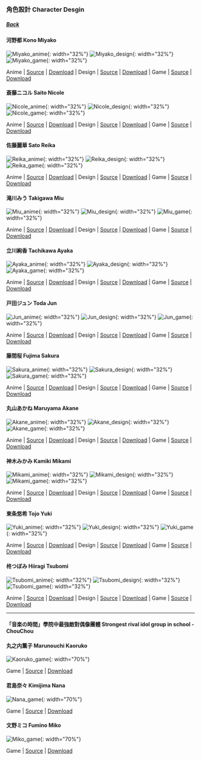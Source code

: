 ### 角色設計 Character Desgin
##### [Back](../../readme.md)

#### 河野都 Kono Miyako
![Miyako_anime](../../Album/Character%20Design/Anime/Miyako_anime.PNG){: width="32%"}
![Miyako_design](../../Album/Character%20Design/Original%20Design/Miyako_design.PNG){: width="32%"}
![Miyako_game](../../Album/Character%20Design/音楽の時間/Miyako_game.PNG){: width="32%"}

 Anime | [Source](http://www.nanabunnonijyuuni.com/assets/img/chara/01_miyako/img_chara_anime.png) | [Download](https://github.com/LYHPandaKing/227PhotoBackup/raw/master/Album/Character%20Design/Anime/Miyako_anime.PNG) | Design | [Source](http://www.nanabunnonijyuuni.com/assets/img/chara/01_miyako/img_chara_design.png) | [Download](https://github.com/LYHPandaKing/227PhotoBackup/raw/master/Album/Character%20Design/Original%20Design/Miyako_design.PNG) | Game | [Source](https://227-game.com/assets/img/character/characters/miyako/ph.png) | [Download](https://github.com/LYHPandaKing/227PhotoBackup/raw/master/Album/Character%20Design/音楽の時間/Miyako_game.PNG) 
 
#### 斎藤ニコル Saito Nicole
![Nicole_anime](../../Album/Character%20Design/Anime/Nicole_anime.PNG){: width="32%"}
![Nicole_design](../../Album/Character%20Design/Original%20Design/Nicole_design.PNG){: width="32%"}
![Nicole_game](../../Album/Character%20Design/音楽の時間/Nicole_game.PNG){: width="32%"}

 Anime | [Source](http://www.nanabunnonijyuuni.com/assets/img/chara/02_nicole/img_chara_anime.png) | [Download](https://github.com/LYHPandaKing/227PhotoBackup/raw/master/Album/Character%20Design/Anime/Nicole_anime.PNG) | Design | [Source](http://www.nanabunnonijyuuni.com/assets/img/chara/02_nicole/img_chara_design.png) | [Download](https://github.com/LYHPandaKing/227PhotoBackup/raw/master/Album/Character%20Design/Original%20Design/Nicole_design.PNG) | Game | [Source](https://227-game.com/assets/img/character/characters/nicole/ph.png) | [Download](https://github.com/LYHPandaKing/227PhotoBackup/raw/master/Album/Character%20Design/音楽の時間/Nicole_game.PNG)
 
#### 佐藤麗華 Sato Reika
![Reika_anime](../../Album/Character%20Design/Anime/Reika_anime.PNG){: width="32%"}
![Reika_design](../../Album/Character%20Design/Original%20Design/Reika_design.PNG){: width="32%"}
![Reika_game](../../Album/Character%20Design/音楽の時間/Reika_game.PNG){: width="32%"}

 Anime | [Source](http://www.nanabunnonijyuuni.com/assets/img/chara/03_reika/img_chara_anime.png) | [Download](https://github.com/LYHPandaKing/227PhotoBackup/raw/master/Album/Character%20Design/Anime/Reika_anime.PNG) | Design | [Source](http://www.nanabunnonijyuuni.com/assets/img/chara/03_reika/img_chara_design.png) | [Download](https://github.com/LYHPandaKing/227PhotoBackup/raw/master/Album/Character%20Design/Original%20Design/Reika_design.PNG) | Game | [Source](https://227-game.com/assets/img/character/characters/reika/ph.png) | [Download](https://github.com/LYHPandaKing/227PhotoBackup/raw/master/Album/Character%20Design/音楽の時間/Reika_game.PNG)
 
#### 滝川みう Takigawa Miu
![Miu_anime](../../Album/Character%20Design/Anime/Miu_anime.PNG){: width="32%"}
![Miu_design](../../Album/Character%20Design/Original%20Design/Miu_design.PNG){: width="32%"}
![Miu_game](../../Album/Character%20Design/音楽の時間/Miu_game.PNG){: width="32%"}

 Anime | [Source](http://www.nanabunnonijyuuni.com/assets/img/chara/05_miu/img_chara_anime.png) | [Download](https://github.com/LYHPandaKing/227PhotoBackup/raw/master/Album/Character%20Design/Anime/Miu_anime.PNG) | Design | [Source](http://www.nanabunnonijyuuni.com/assets/img/chara/05_miu/img_chara_design.png) | [Download](https://github.com/LYHPandaKing/227PhotoBackup/raw/master/Album/Character%20Design/Original%20Design/Miu_design.PNG) | Game | [Source](https://227-game.com/assets/img/character/characters/miu/ph.png) | [Download](https://github.com/LYHPandaKing/227PhotoBackup/raw/master/Album/Character%20Design/音楽の時間/Miu_game.PNG)
 
#### 立川絢香 Tachikawa Ayaka
![Ayaka_anime](../../Album/Character%20Design/Anime/Ayaka_anime.PNG){: width="32%"}
![Ayaka_design](../../Album/Character%20Design/Original%20Design/Ayaka_design.PNG){: width="32%"}
![Ayaka_game](../../Album/Character%20Design/音楽の時間/Ayaka_game.PNG){: width="32%"}

 Anime | [Source](http://www.nanabunnonijyuuni.com/assets/img/chara/04_ayaka/img_chara_anime.png) | [Download](https://github.com/LYHPandaKing/227PhotoBackup/raw/master/Album/Character%20Design/Anime/Ayaka_anime.PNG) | Design | [Source](http://www.nanabunnonijyuuni.com/assets/img/chara/04_ayaka/img_chara_design.png) | [Download](https://github.com/LYHPandaKing/227PhotoBackup/raw/master/Album/Character%20Design/Original%20Design/Ayaka_design.PNG) | Game | [Source](https://227-game.com/assets/img/character/characters/ayaka/ph.png) | [Download](https://github.com/LYHPandaKing/227PhotoBackup/raw/master/Album/Character%20Design/音楽の時間/Ayaka_game.PNG)
 
#### 戸田ジュン Toda Jun
![Jun_anime](../../Album/Character%20Design/Anime/Jun_anime.PNG){: width="32%"}
![Jun_design](../../Album/Character%20Design/Original%20Design/Jun_design.PNG){: width="32%"}
![Jun_game](../../Album/Character%20Design/音楽の時間/Jun_game.PNG){: width="32%"}

 Anime | [Source](http://www.nanabunnonijyuuni.com/assets/img/chara/06_jun/img_chara_anime.png) | [Download](https://github.com/LYHPandaKing/227PhotoBackup/raw/master/Album/Character%20Design/Anime/Jun_anime.PNG) | Design | [Source](http://www.nanabunnonijyuuni.com/assets/img/chara/06_jun/img_chara_design.png) | [Download](https://github.com/LYHPandaKing/227PhotoBackup/raw/master/Album/Character%20Design/Original%20Design/Jun_design.PNG) | Game | [Source](https://227-game.com/assets/img/character/characters/jun/ph.png) | [Download](https://github.com/LYHPandaKing/227PhotoBackup/raw/master/Album/Character%20Design/音楽の時間/Jun_game.PNG)
 
#### 藤間桜 Fujima Sakura
![Sakura_anime](../../Album/Character%20Design/Anime/Sakura_anime.PNG){: width="32%"}
![Sakura_design](../../Album/Character%20Design/Original%20Design/Sakura_design.PNG){: width="32%"}
![Sakura_game](../../Album/Character%20Design/音楽の時間/Sakura_game.PNG){: width="32%"}

 Anime | [Source](http://www.nanabunnonijyuuni.com/assets/img/chara/07_sakura/img_chara_anime.png) | [Download](https://github.com/LYHPandaKing/227PhotoBackup/raw/master/Album/Character%20Design/Anime/Sakura_anime.PNG) | Design | [Source](http://www.nanabunnonijyuuni.com/assets/img/chara/07_sakura/img_chara_design.png) | [Download](https://github.com/LYHPandaKing/227PhotoBackup/raw/master/Album/Character%20Design/Original%20Design/Sakura_design.PNG) | Game | [Source](https://227-game.com/assets/img/character/characters/sakura/ph.png) | [Download](https://github.com/LYHPandaKing/227PhotoBackup/raw/master/Album/Character%20Design/音楽の時間/Sakura_game.PNG)
 
#### 丸山あかね Maruyama Akane
![Akane_anime](../../Album/Character%20Design/Anime/Akane_anime.PNG){: width="32%"}
![Akane_design](../../Album/Character%20Design/Original%20Design/Akane_design.PNG){: width="32%"}
![Akane_game](../../Album/Character%20Design/音楽の時間/Akane_game.PNG){: width="32%"}

 Anime | [Source](http://www.nanabunnonijyuuni.com/assets/img/chara/08_akane/img_chara_anime.png) | [Download](https://github.com/LYHPandaKing/227PhotoBackup/raw/master/Album/Character%20Design/Anime/Akane_anime.PNG) | Design | [Source](http://www.nanabunnonijyuuni.com/assets/img/chara/08_akane/img_chara_design.png) | [Download](https://github.com/LYHPandaKing/227PhotoBackup/raw/master/Album/Character%20Design/Original%20Design/Akane_design.PNG) | Game | [Source](https://227-game.com/assets/img/character/characters/akane/ph.png) | [Download](https://github.com/LYHPandaKing/227PhotoBackup/raw/master/Album/Character%20Design/音楽の時間/Akane_game.PNG)

#### 神木みかみ Kamiki Mikami
![Mikami_anime](../../Album/Character%20Design/Anime/Mikami_anime.PNG){: width="32%"}
![Mikami_design](../../Album/Character%20Design/Original%20Design/Mikami_design.PNG){: width="32%"}
![Mikami_game](../../Album/Character%20Design/音楽の時間/Mikami_game.PNG){: width="32%"}

 Anime | [Source](http://www.nanabunnonijyuuni.com/assets/img/chara/09_mikami/img_chara_anime.png) | [Download](https://github.com/LYHPandaKing/227PhotoBackup/raw/master/Album/Character%20Design/Anime/Mikami_anime.PNG) | Design | [Source](http://www.nanabunnonijyuuni.com/assets/img/chara/09_mikami/img_chara_design.png) | [Download](https://github.com/LYHPandaKing/227PhotoBackup/raw/master/Album/Character%20Design/Original%20Design/Mikami_design.PNG) | Game | [Source](https://227-game.com/assets/img/character/characters/mikami/ph.png) | [Download](https://github.com/LYHPandaKing/227PhotoBackup/raw/master/Album/Character%20Design/音楽の時間/Mikami_game.PNG)

#### 東条悠希 Tojo Yuki
![Yuki_anime](../../Album/Character%20Design/Anime/Yuki_anime.PNG){: width="32%"}
![Yuki_design](../../Album/Character%20Design/Original%20Design/Yuki_design.PNG){: width="32%"}
![Yuki_game](../../Album/Character%20Design/音楽の時間/Yuki_game.PNG){: width="32%"}

 Anime | [Source](http://www.nanabunnonijyuuni.com/assets/img/chara/10_yuki/img_chara_anime.png) | [Download](https://github.com/LYHPandaKing/227PhotoBackup/raw/master/Album/Character%20Design/Anime/Yuki_anime.PNG) | Design | [Source](http://www.nanabunnonijyuuni.com/assets/img/chara/10_yuki/img_chara_design.png) | [Download](https://github.com/LYHPandaKing/227PhotoBackup/raw/master/Album/Character%20Design/Original%20Design/Yuki_design.PNG) | Game | [Source](https://227-game.com/assets/img/character/characters/yuki/ph.png) | [Download](https://github.com/LYHPandaKing/227PhotoBackup/raw/master/Album/Character%20Design/音楽の時間/Yuki_game.PNG)
 
#### 柊つぼみ Hiiragi Tsubomi
![Tsubomi_anime](../../Album/Character%20Design/Anime/Tsubomi_anime.PNG){: width="32%"}
![Tsubomi_design](../../Album/Character%20Design/Original%20Design/Tsubomi_design.PNG){: width="32%"}
![Tsubomi_game](../../Album/Character%20Design/音楽の時間/Tsubomi_game.PNG){: width="32%"}

 Anime | [Source](http://www.nanabunnonijyuuni.com/assets/img/chara/11_tsubomi/img_chara_anime.png) | [Download](https://github.com/LYHPandaKing/227PhotoBackup/raw/master/Album/Character%20Design/Anime/Tsubomi_anime.PNG) | Design | [Source](http://www.nanabunnonijyuuni.com/assets/img/chara/11_tsubomi/img_chara_design.png) | [Download](https://github.com/LYHPandaKing/227PhotoBackup/raw/master/Album/Character%20Design/Original%20Design/Tsubomi_design.PNG) | Game | [Source](https://227-game.com/assets/img/character/characters/tsubomi/ph.png) | [Download](https://github.com/LYHPandaKing/227PhotoBackup/raw/master/Album/Character%20Design/音楽の時間/Tsubomi_game.PNG)
 
---

#### 「音楽の時間」學院中最強敵對偶像團體 Strongest rival idol group in school - ChouChou
#### 丸之内薫子 Marunouchi Kaoruko
![Kaoruko_game](../../Album/Character%20Design/音楽の時間/Kaoruko_game.PNG){: width="70%"}

 Game | [Source](https://227-game.com/assets/img/character/characters/kaoruko/ph.png) | [Download](https://github.com/LYHPandaKing/227PhotoBackup/raw/master/Album/Character%20Design/音楽の時間/Kaoruko_game.PNG)

#### 君島奈々 Kimijima Nana
![Nana_game](../../Album/Character%20Design/音楽の時間/Nana_game.PNG){: width="70%"}

 Game | [Source](https://227-game.com/assets/img/character/characters/nana/ph.png) | [Download](https://github.com/LYHPandaKing/227PhotoBackup/raw/master/Album/Character%20Design/音楽の時間/Nana_game.PNG)

#### 文野ミコ Fumino Miko
![Miko_game](../../Album/Character%20Design/音楽の時間/Miko_game.PNG){: width="70%"}

 Game | [Source](https://227-game.com/assets/img/character/characters/miko/ph.png) | [Download](https://github.com/LYHPandaKing/227PhotoBackup/raw/master/Album/Character%20Design/音楽の時間/Miko_game.PNG)
